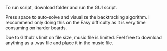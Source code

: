 To run script, download folder and run the GUI script.

Press space to auto-solve and visualize the backtracking algorithm. I reccommend only doing this on the Easy difficulty as it is very time consuming on harder boards.

Due to Github's limit on file size, music file is limited. Feel free to download anything as a .wav file and place it in the music file.
